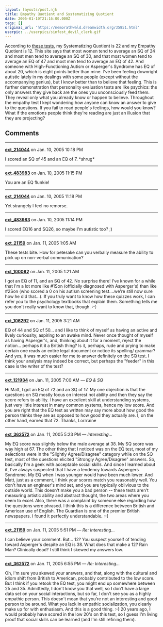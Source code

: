 ```yaml
---
layout: layouts/post.njk
title: Empathy Quotient and Systematizing Quotient
date: 2005-01-10T21:16:00.000Z
tags: []
original_url: 'https://nemorathwald.dreamwidth.org/35851.html'
userpic: ../userpics/sinfest_devil_clerk.gif
---
```

According to [these tests](http://www.guardian.co.uk/life/news/page/0,12983,937443,00.html), my Systematizing Quotient is 22 and my Empathy Quotient is 12. This site says that most women tend to average an SQ of 24 and most men tend to average an SQ of 30, and that most women tend to average an EQ of 47 and most men tend to average an EQ of 42. And someone with High-Functioning Autism or Asperger's Syndrome has EQ of about 20, which is eight points better than mine. I've been feeling downright autistic lately in my dealings with some people (except without the accompanying genius), but I know better than to believe that feeling. This is further demonstration that personality evaluation tests are like psychics: the only answers they give back are the ones you unconsciously feed them. They reveal only what you already know or happen to believe. Throughout the empathy test I kept wondering how anyone can know an answer to give to the questions. If you fail to read people's feelings, how would you know? What if the emotions people think they're reading are just an illusion that they are projecting?

## Comments

---

**[ext_214044](https://www.dreamwidth.org/users/ext_214044)** on Jan. 10, 2005 10:18 PM

I scored an SQ of 45 and an EQ of 7. \*shrug\*

---

**[ext_483983](https://www.dreamwidth.org/users/ext_483983)** on Jan. 10, 2005 11:15 PM

You are an EQ flunkie!

---

**[ext_214044](https://www.dreamwidth.org/users/ext_214044)** on Jan. 10, 2005 11:18 PM

Yet strangely I feel no remorse.

---

**[ext_483983](https://www.dreamwidth.org/users/ext_483983)** on Jan. 10, 2005 11:14 PM

I scored EQ16 and SQ26, so maybe I'm autistic too? ;)

---

**[ext_21159](https://www.dreamwidth.org/users/ext_21159)** on Jan. 11, 2005 1:05 AM

These tests bite. How for petesake can you verbally measure the ability to pick up on non-verbal communication?

---

**[ext_100082](https://www.dreamwidth.org/users/ext_100082)** on Jan. 11, 2005 1:21 AM

I got an EQ of 11, and an SQ of 42. No surprise there! I've known for a while that I'm a lot more like #1Son (officially diagnosed with Asperger's) than like #2Son (who scored a 0 on his autism screening test....we're still now sure how he did that...). If you truly want to know how these quizzes work, I can refer you to the psychology textbooks that explain them. Something tells me you don't really want to know that, though. :-)

---

**[ext_106292](https://www.dreamwidth.org/users/ext_106292)** on Jan. 11, 2005 3:21 AM

EQ of 44 and SQ of 50... and I like to think of myself as having an active and lively curiousity, aspiring to an awake mind. Never once thought of myself as having Asperger's, and, thinking about it for a moment, reject the notion... perhaps it it a British thing? Is it, perhaps, rude and prying to make certain one reads an entire legal document or notice its spelling/ grammar? And yes, it was much easier for me to answer definitely on the SQ test. I think your analysis may indeed be correct, but perhaps the "feeder" in this case is the writer of the test?

---

**[ext_121934](https://www.dreamwidth.org/users/ext_121934)** on Jan. 11, 2005 7:00 AM — *EQ & SQ*

Hi Matt, I got an EQ of 72 and an SQ of 17. My one objection is that the questions on SQ mostly focus on interest not ability and then they say the score refers to ability. I have an excellent skill at understanding systems, just very little interest in many common systems, hence my low score. And you are right that the EQ test as written may say more about how good the person thinks they are as opposed to how good they actually are. I, on the other hand, earned that 72. Thanks, Lorrraine

---

**[ext_362572](https://www.dreamwidth.org/users/ext_362572)** on Jan. 11, 2005 5:23 PM — *Interesting...*

My EQ score was slightly below the male average at 38. My SQ score was way high at 67. The other thing that I noticed was on the EQ test, most of my selections were in the "Slightly Agree/Disagree" category while on the SQ test, most of the questions elicited "Strongly Agree/Disagree" answers. So, basically I'm a geek with acceptable social skills. And since I learned about it, I've always suspected that I have a tendency towards Aspergers Syndrome. My EQ when I was younger would have been much lower. And Matt, just as a comment, I think your scores match you reasonably well. You don't have an engineer's mind set, and you are typically oblivious to the outside world. This doesn't make you a bad person -- these tests aren't measuring artistic ability and abstract thought, the two areas where you seem to excel. Also, there was a complaint by someone else regarding how the questions were phrased. I think this is a difference between British and American use of English. The Guardian is one of the premier British newspapers. I found it perfectly understandable. :-)

---

**[ext_21159](https://www.dreamwidth.org/users/ext_21159)** on Jan. 11, 2005 5:51 PM — *Re: Interesting...*

I can believe your comment. But... 12? You suspect yourself of tending toward Asperger's despite an EQ is 38. What does that make a 12? Rain Man? Clinically dead? I still think I skewed my answers low.

---

**[ext_362572](https://www.dreamwidth.org/users/ext_362572)** on Jan. 11, 2005 6:55 PM — *Re: Interesting...*

Oh, I'm sure you skewed your answers, and that, along with the cultural and idiom shift from British to American, probably contributed to the low score. But I think if you retook the EQ test, you might end up somewhere between 25 and 35. Admittedly, I don't know you that well, so I don't have a large data set on your social interactions, but so far, I don't see you as a highly empathic person. This doesn't mean that you're not an interesting and good person to be around. What you lack in empathic socialization, you clearly make up for with enthusiasm. And this is a good thing. :-) 20 years ago, I would probably have scored in the low 20's on this test, so I guess I'm living proof that social skills can be learned (and I'm still refining them).
